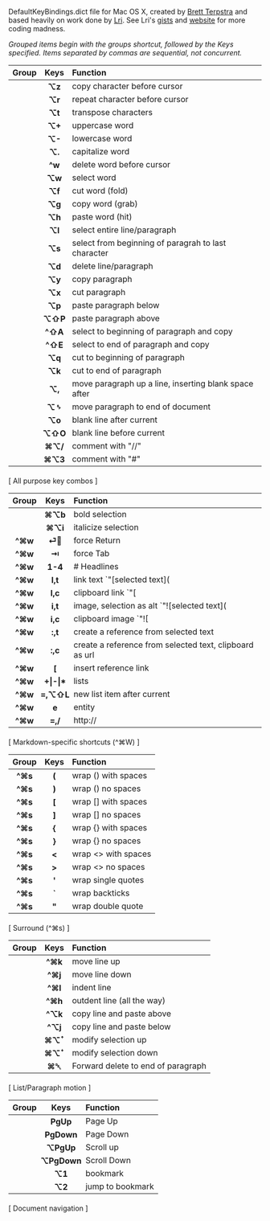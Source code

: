<style>
table { margin-bottom:20px; }
col:nth-child(3) { width:450px; }
col:nth-child(1),col:nth-child(2) { width: 80px !important;  }
td:nth-child(1), td:nth-child(2) { font-weight:bold; padding:0 }
</style>

DefaultKeyBindings.dict file for Mac OS X, created by [Brett Terpstra][] and based heavily on work done by [Lri][lrikeys]. See Lri's [gists][lrigists] and [website][lriweb] for more coding madness.

[lrikeys]: http://www.cs.helsinki.fi/u/lranta/keybindings/
[lriweb]: http://www.cs.helsinki.fi/u/lranta/
[lrigists]: https://gist.github.com/Lri
[brett terpstra]: http://brettterpstra.com

*Grouped items begin with the groups shortcut, followed by the Keys specified. Items separated by commas are sequential, not concurrent.*

|   Group   |           Keys          | Function                                                |  
| :-------: | :---------------------: | :------------------------------------------------------ |  
|           |        &#x2325;z        | copy character before cursor                            |  
|           |        &#x2325;r        | repeat character before cursor                          |  
|           |        &#x2325;t        | transpose characters                                    |  
|           |        &#x2325;+        | uppercase word                                          |  
|           |        &#x2325;-        | lowercase word                                          |  
|           |        &#x2325;.        | capitalize word                                         |  
|           |            ^w           | delete word before cursor                               |  
|           |        &#x2325;w        | select word                                             |  
|           |        &#x2325;f        | cut word (fold)                                         |  
|           |        &#x2325;g        | copy word (grab)                                        |  
|           |        &#x2325;h        | paste word (hit)                                        |  
|           |        &#x2325;l        | select entire line/paragraph                            |  
|           |        &#x2325;s        | select from beginning of paragrah to last character     |  
|           |        &#x2325;d        | delete line/paragraph                                   |  
|           |        &#x2325;y        | copy paragraph                                          |  
|           |        &#x2325;x        | cut paragraph                                           |  
|           |        &#x2325;p        | paste paragraph below                                   |  
|           |    &#x2325;&#x21E7;P    | paste paragraph above                                   |  
|           |        ^&#x21E7;A       | select to beginning of paragraph and copy               |  
|           |        ^&#x21E7;E       | select to end of paragraph and copy                     |  
|           |        &#x2325;q        | cut to beginning of paragraph                           |  
|           |        &#x2325;k        | cut to end of paragraph                                 |  
|           |        &#x2325;,        | move paragraph up a line, inserting blank space after   |  
|           |     &#x2325;&#x2420;    | move paragraph to end of document                       |  
|           |        &#x2325;o        | blank line after current                                |  
|           |    &#x2325;&#x21E7;O    | blank line before current                               |  
|           |    &#x2318;&#x2325;/    | comment with "//"                                       |  
|           |    &#x2318;&#x2325;3    | comment with "#"                                        |  
[ All purpose key combos ]


|   Group   |           Keys          | Function                                                |  
|   :---:   |           :--:          | :-------                                                |  
|           |    &#x2318;&#x2325;b    | bold selection                                          |  
|           |    &#x2318;&#x2325;i    | italicize selection                                     |  
|^&#x2318;w |        &#x23CE;        | force Return                                            |  
|^&#x2318;w |         &#x21E5;        | force Tab                                               |  
|^&#x2318;w |           1-4           | # Headlines                                             |  
|^&#x2318;w |           l,t           | link text `"[selected text](                            | )"`                                  |  
|^&#x2318;w |           l,c           | clipboard link `"[                                      | selected text](clipboard contents)"` |  
|^&#x2318;w |           i,t           | image, selection as alt `"![selected text](             | )"`                                  |  
|^&#x2318;w |           i,c           | clipboard image `"![                                    | selected text](clipboard contents)"` |  
|^&#x2318;w |           :,t           | create a reference from selected text                   |  
|^&#x2318;w |           :,c           | create a reference from selected text, clipboard as url |  
|^&#x2318;w |            [            | insert reference link                                   |  
|^&#x2318;w |            +\|-\|*  | lists |  
|^&#x2318;w |   =,&#x2325;&#x21E7;L   | new list item after current                             |  
|^&#x2318;w |            e            | entity                                                  |  
|^&#x2318;w |           =,/           | http://                                                 |  
[ Markdown-specific shortcuts (^&#x2318;W) ]


|   Group   |           Keys          | Function                                                |  
|   :---:   |           :--:          | :-------                                                |  
|^&#x2318;s |            (            | wrap () with spaces                                     |  
|^&#x2318;s |            )            | wrap () no spaces                                       |  
|^&#x2318;s |            \[            | wrap [] with spaces                                     |  
|^&#x2318;s |            \]            | wrap [] no spaces                                       |  
|^&#x2318;s |            {            | wrap {} with spaces                                     |  
|^&#x2318;s |            }            | wrap {} no spaces                                       |  
|^&#x2318;s |            <            | wrap <> with spaces                                     |  
|^&#x2318;s |            >            | wrap <> no spaces                                       |  
|^&#x2318;s |            '            | wrap single quotes                                      |  
|^&#x2318;s |            `            | wrap backticks                                          |  
|^&#x2318;s |            "            | wrap double quote                                       |  
[ Surround (^&#x2318;s) ]


|   Group   |           Keys          | Function                                                |  
|   :---:   |           :--:          | :-------                                                |  
|           |        ^&#x2318;k       | move line up                                            |  
|           |        ^&#x2318;j       | move line down                                          |  
|           |        ^&#x2318;l       | indent line                                             |  
|           |        ^&#x2318;h       | outdent line (all the way)                              |  
|           |        ^&#x2325;k       | copy line and paste above                               |  
|           |        ^&#x2325;j       | copy line and paste below                               |  
|           | &#x2318;&#x2325;&#xA71B;| modify selection up                                     |  
|           | &#x2318;&#x2325;&#xA71C;| modify selection down                                   |  
|           |     &#x2318;&#x2421;    | Forward delete to end of paragraph                      |  
[ List/Paragraph motion ]


| Group |      Keys     | Function         |  
| :---: | :-----------: | :--------------- |  
|       |      PgUp     | Page Up          |  
|       |     PgDown    | Page Down        |  
|       |  &#x2325;PgUp | Scroll up        |  
|       | &#x2325;PgDown| Scroll Down      |  
|       |   &#x2325;1   | bookmark         |  
|       |   &#x2325;2   | jump to bookmark |  
[ Document navigation ]